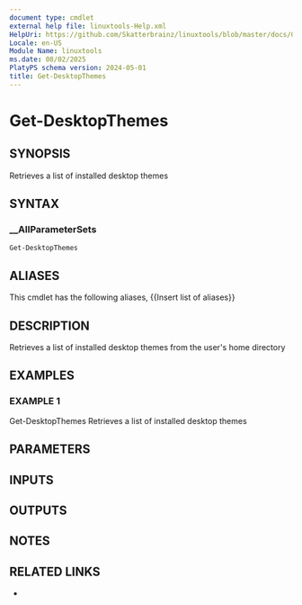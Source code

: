 ```yaml
---
document type: cmdlet
external help file: linuxtools-Help.xml
HelpUri: https://github.com/Skatterbrainz/linuxtools/blob/master/docs/Get-DesktopThemes.md
Locale: en-US
Module Name: linuxtools
ms.date: 08/02/2025
PlatyPS schema version: 2024-05-01
title: Get-DesktopThemes
---
```


# Get-DesktopThemes

## SYNOPSIS

Retrieves a list of installed desktop themes

## SYNTAX

### __AllParameterSets

```
Get-DesktopThemes
```

## ALIASES

This cmdlet has the following aliases,
  {{Insert list of aliases}}

## DESCRIPTION

Retrieves a list of installed desktop themes from the user's home directory

## EXAMPLES

### EXAMPLE 1

Get-DesktopThemes
Retrieves a list of installed desktop themes

## PARAMETERS

## INPUTS

## OUTPUTS

## NOTES

## RELATED LINKS

- [](https://github.com/Skatterbrainz/linuxtools/blob/master/docs/Get-DesktopThemes.md)
